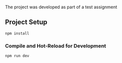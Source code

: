 
The project was developed as part of a test assignment

## Project Setup

```sh
npm install
```

### Compile and Hot-Reload for Development

```sh
npm run dev
```
